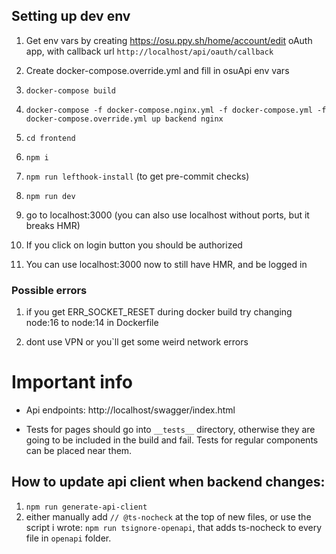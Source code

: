 ## Setting up dev env

1.  Get env vars by creating https://osu.ppy.sh/home/account/edit oAuth app, with callback url
    `http://localhost/api/oauth/callback`

1.  Create docker-compose.override.yml and fill in osuApi env vars

1.  `docker-compose build`
1.  `docker-compose -f docker-compose.nginx.yml -f docker-compose.yml -f docker-compose.override.yml up backend nginx`
1.  `cd frontend`
1.  `npm i`
1.  `npm run lefthook-install` (to get pre-commit checks)
1.  `npm run dev`

1.  go to localhost:3000 (you can also use localhost without ports, but it breaks HMR)

1.  If you click on login button you should be authorized

1.  You can use localhost:3000 now to still have HMR, and be logged in

### Possible errors

1. if you get ERR_SOCKET_RESET during docker build try changing node:16 to node:14 in Dockerfile

1. dont use VPN or you`ll get some weird network errors

# Important info

- Api endpoints: http://localhost/swagger/index.html

- Tests for pages should go into `__tests__` directory, otherwise they are going to be included in the build and fail. Tests for regular components can be placed near them.

## How to update api client when backend changes:

1. `npm run generate-api-client`
2. either manually add `// @ts-nocheck` at the top of new files, or use the script i wrote: `npm run tsignore-openapi`, that adds ts-nocheck to every file in `openapi` folder.
